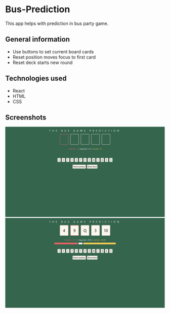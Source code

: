 # Bus-Prediction
This app helps with prediction in bus party game.
## General information
* Use buttons to set current board cards
* Reset position moves focus to first card
* Reset deck starts new round
## Technologies used
* React
* HTML
* CSS
## Screenshots
![empty](/ss/empty.png)
![prediction](/ss/prediction.png)
